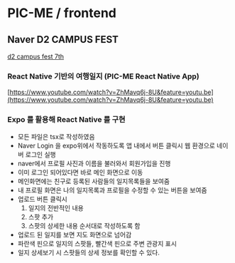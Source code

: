 PIC-ME / frontend
===

Naver D2 CAMPUS FEST
---
[d2 campus fest 7th](http://d2campusfest.kr/7th/)

### React Native 기반의 여행일지 (PIC-ME React Native App)

[https://www.youtube.com/watch?v=ZhMavq6j-8U&feature=youtu.be](https://www.youtube.com/watch?v=ZhMavq6j-8U&feature=youtu.be)

### Expo 를 활용해 React Native 를 구현

- 모든 파일은 tsx로 작성하였음
- Naver Login 을 expo위에서 작동하도록 앱 내에서 버튼 클릭시 웹 환경으로 네이버 로그인 실행
- naver에서 프로필 사진과 이름을 불러와서 회원가입을 진행
- 이미 로그인 되어있다면 바로 메인 화면으로 이동
- 메인화면에는 친구로 등록된 사람들의 일지목록들을 보여줌
- 내 프로필 화면은 나의 일지목록과 프로필을 수정할 수 있는 버튼을 보여줌
- 업로드 버튼 클릭시
  1. 일지의 전반적인 내용
  2. 스팟 추가
  3. 스팟의 상세한 내용
 순서대로 작성하도록 함
- 업로드 된 일지를 보면 지도 화면으로 넘어감
- 파란색 핀으로 일지의 스팟들, 빨간색 핀으로 주변 관광지 표시
- 일지 상세보기 시 스팟들의 상세 정보를 확인할 수 있다.
